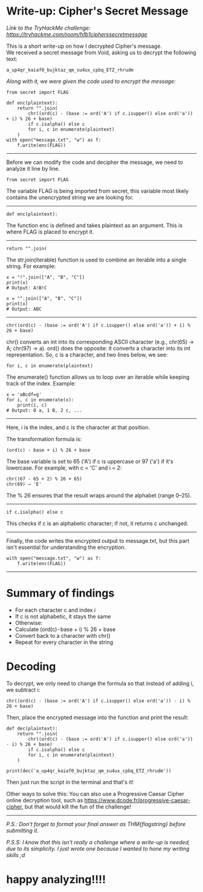 # Write-up: Cipher's Secret Message

*Link to the TryHackMe challenge: https://tryhackme.com/room/hfb1cipherssecretmessage*

This is a short write-up on how I decrypted Cipher's message.  
We received a secret message from Void, asking us to decrypt the following text:

``` a_up4qr_kaiaf0_bujktaz_qm_su4ux_cpbq_ETZ_rhrudm ```

*Along with it, we were given the code used to encrypt the message:*
```
from secret import FLAG

def enc(plaintext):
    return "".join(
        chr((ord(c) - (base := ord('A') if c.isupper() else ord('a')) + i) % 26 + base) 
        if c.isalpha() else c
        for i, c in enumerate(plaintext)
    )
with open("message.txt", "w") as f:
    f.write(enc(FLAG))
```
**** 

Before we can modify the code and decipher the message, we need to analyze it line by line.

```
from secret import FLAG
```
The variable FLAG is being imported from secret, this variable most likely contains the unencrypted string we are looking for.

**** 

```
def enc(plaintext):
```
The function enc is defined and takes plaintext as an argument. This is where FLAG is placed to encrypt it.

**** 

```
return "".join(
```

The str.join(iterable) function is used to combine an iterable into a single string. 
For example:
 

```
x = "!".join(["A", "B", "C"])
print(x)
# Output: A!B!C

x = "".join(["A", "B", "C"])
print(x)
# Output: ABC
```

****
```
chr((ord(c) - (base := ord('A') if c.isupper() else ord('a')) + i) % 26 + base)
```
chr() converts an int into its corresponding ASCII character (e.g., chr(65) -> A; chr(97) -> a).
ord() does the opposite: it converts a character into its int representation.
So, c is a character, and two lines below, we see:
```
for i, c in enumerate(plaintext)
```
The enumerate() function allows us to loop over an iterable while keeping track of the index. 
Example:
```
x = 'aBcdf=g'
for i, c in enumerate(x):
    print(i, c)
# Output: 0 a, 1 B, 2 c, ...
```
**** 


Here, i is the index, and c is the character at that position.

The transformation formula is:
```
(ord(c) - base + i) % 26 + base
```

The base variable is set to 65 ('A') if c is uppercase or 97 ('a') if it's lowercase.
For example, with c = 'C' and i = 2:
```
chr((67 - 65 + 2) % 26 + 65)
chr(69) → 'E'
```
The % 26 ensures that the result wraps around the alphabet (range 0–25).

**** 

```
if c.isalpha() else c
```

This checks if c is an alphabetic character; if not, it returns c unchanged.


****
Finally, the code writes the encrypted output to message.txt, but this part isn't essential for understanding the encryption.
```
with open("message.txt", "w") as f:
    f.write(enc(FLAG))
```
**** 

# Summary of findings

- For each character c and index i
- If c is not alphabetic, it stays the same
- Otherwise:
- Calculate (ord(c) - base + i) % 26 + base
- Convert back to a character with chr()
- Repeat for every character in the string


# Decoding

To decrypt, we only need to change the formula so that instead of adding i, we subtract i:
```
chr((ord(c) - (base := ord('A') if c.isupper() else ord('a')) - i) % 26 + base)
```

 

Then, place the encrypted message into the function and print the result:
```
def dec(plaintext): 
    return "".join(
        chr((ord(c) - (base := ord('A') if c.isupper() else ord('a')) - i) % 26 + base) 
        if c.isalpha() else c
        for i, c in enumerate(plaintext)
    )

print(dec('a_up4qr_kaiaf0_bujktaz_qm_su4ux_cpbq_ETZ_rhrudm'))
```


Then just run the script in the terminal and that's it!

Other ways to solve this: You can also use a Progressive Caesar Cipher online decryption tool, such as https://www.dcode.fr/progressive-caesar-cipher, but that would kill the fun of the challenge!

****

*P.S.: Don't forget to format your final answer as THM{flagstring} before submitting it.*

*P.S.S: I know that this isn't really a challenge where a write-up is needed, due to its simplicity. I just wrote one because I wanted to hone my writing skills ;d*

# happy analyzing!!!!
